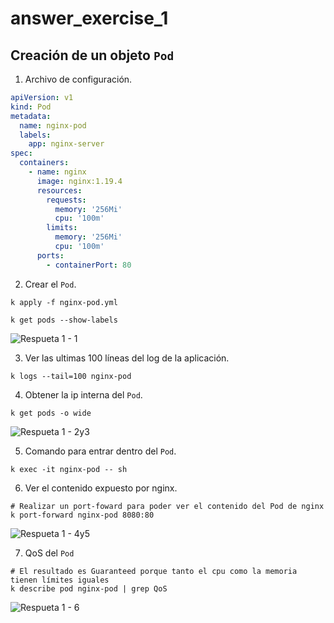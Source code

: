 # answer_exercise_1

## Creación de un objeto `Pod`

1. Archivo de configuración.

```yml
apiVersion: v1
kind: Pod
metadata:
  name: nginx-pod
  labels:
    app: nginx-server
spec:
  containers:
    - name: nginx
      image: nginx:1.19.4
      resources:
        requests:
          memory: '256Mi'
          cpu: '100m'
        limits:
          memory: '256Mi'
          cpu: '100m'
      ports:
        - containerPort: 80
```

2. Crear el `Pod`.

```
k apply -f nginx-pod.yml

k get pods --show-labels
```

![Respueta 1 - 1](https://user-images.githubusercontent.com/10359307/142750757-36d35fb3-8481-4239-ae21-286146b3f311.png)

3. Ver las ultimas 100 líneas del log de la aplicación.

```
k logs --tail=100 nginx-pod
```

4. Obtener la ip interna del `Pod`.

```
k get pods -o wide
```

![Respueta 1 - 2y3](https://user-images.githubusercontent.com/10359307/142750766-579171db-a59c-4d3f-b3a1-0eabc0060dc4.png)

5. Comando para entrar dentro del `Pod`.

```
k exec -it nginx-pod -- sh
```

6. Ver el contenido expuesto por nginx.

```
# Realizar un port-foward para poder ver el contenido del Pod de nginx
k port-forward nginx-pod 8080:80
```

![Respueta 1 - 4y5](https://user-images.githubusercontent.com/10359307/142750773-9f707d67-9b22-4baa-859b-01ed92029779.png)

7. QoS del `Pod`

```
# El resultado es Guaranteed porque tanto el cpu como la memoria tienen límites iguales
k describe pod nginx-pod | grep QoS
```

![Respueta 1 - 6](https://user-images.githubusercontent.com/10359307/142750779-e75a8b3b-a0cb-4a79-9101-dca127837363.png)

